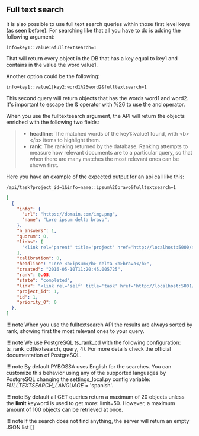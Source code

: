 Full text search
----------------

It is also possible to use full text search queries within those first
level keys (as seen before). For searching like that all you have to do
is adding the following argument:

    info=key1::value1&fulltextsearch=1

That will return every object in the DB that has a key equal to key1 and
contains in the value the word value1.

Another option could be the following:

    info=key1::value1|key2:word1%26word2&fulltextsearch=1

This second query will return objects that has the words word1 and
word2. It's important to escape the & operator with %26 to use the and
operator.

When you use the fulltextsearch argument, the API will return the
objects enriched with the following two fields:

> -   **headline**: The matched words of the key1::value1 found, with
>     &lt;b&gt;&lt;/b&gt; items to highlight them.
> -   **rank**: The ranking returned by the database. Ranking attempts
>     to measure how relevant documents are to a particular query, so
>     that when there are many matches the most relevant ones can be
>     shown first.

Here you have an example of the expected output for an api call like
this:

    /api/task?project_id=1&info=name::ipsum%26bravo&fulltextsearch=1

```json
[
  {
    "info": {
      "url": "https://domain.com/img.png",
      "name": "Lore ipsum delta bravo",
    },
    "n_answers": 1,
    "quorum": 0,
    "links": [
      "<link rel='parent' title='project' href='http://localhost:5000/api/project/1'/>"
    ],
    "calibration": 0,
    "headline": "Lore <b>ipsum</b> delta <b>bravo</b>",
    "created": "2016-05-10T11:20:45.005725",
    "rank": 0.05,
    "state": "completed",
    "link": "<link rel='self' title='task' href='http://localhost:5001/api/task/1'/>",
    "project_id": 1,
    "id": 1,
    "priority_0": 0
  },
]
```

!!! note
    When you use the fulltextsearch API the results are always sorted by
    rank, showing first the most relevant ones to your query.


!!! note
    We use PostgreSQL ts\_rank\_cd with the following configuration:
    ts\_rank\_cd(textsearch, query, 4). For more details check the official
    documentation of PostgreSQL.

!!! note
    By default PYBOSSA uses English for the searches. You can customize this
    behavior using any of the supported languages by PostgreSQL changing the
    settings\_local.py config variable: *FULLTEXTSEARCH\_LANGUAGE* =
    'spanish'.

!!! note
    By default all GET queries return a maximum of 20 objects unless the
    **limit** keyword is used to get more: limit=50. However, a maximum
    amount of 100 objects can be retrieved at once.

!!! note
    If the search does not find anything, the server will return an empty JSON
    list \[\]

